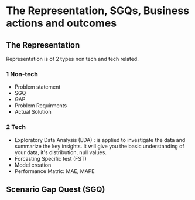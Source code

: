 # The Representation, SGQs, Business actions and outcomes

## The Representation
Representation is of 2 types non tech and tech related.
### 1 Non-tech
- Problem statement
- SGQ
- GAP
- Problem Requirments
- Actual Solution
### 2 Tech
- Exploratory Data Analysis (EDA) : is applied to investigate the data and summarize the key insights. It will give you the basic understanding of your data, it's distribution, null values.
- Forcasting Specific test (FST) 
- Model creation 
- Performance Matric: MAE, MAPE
## Scenario Gap Quest (SGQ)
